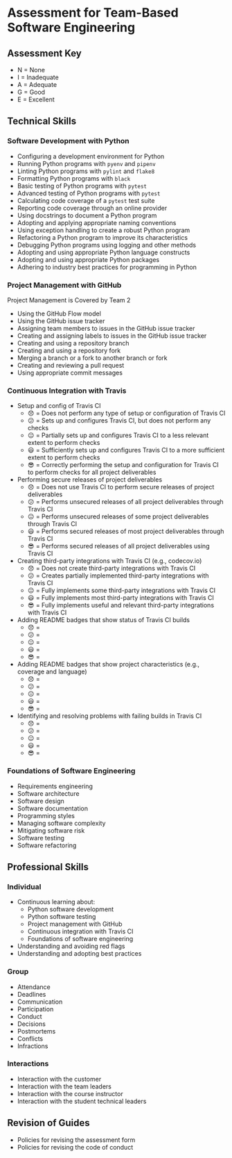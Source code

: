 # Assessment for Team-Based Software Engineering

## Assessment Key

* N = None
* I = Inadequate
* A = Adequate
* G = Good
* E = Excellent

## Technical Skills

### Software Development with Python

* Configuring a development environment for Python
* Running Python programs with `pyenv` and `pipenv`
* Linting Python programs with `pylint` and `flake8`
* Formatting Python programs with `black`
* Basic testing of Python programs with `pytest`
* Advanced testing of Python programs with `pytest`
* Calculating code coverage of a `pytest` test suite
* Reporting code coverage through an online provider
* Using docstrings to document a Python program
* Adopting and applying appropriate naming conventions
* Using exception handling to create a robust Python program
* Refactoring a Python program to improve its characteristics
* Debugging Python programs using logging and other methods
* Adopting and using appropriate Python language constructs
* Adopting and using appropriate Python packages
* Adhering to industry best practices for programming in Python

### Project Management with GitHub

Project Management is Covered by Team 2

* Using the GitHub Flow model
* Using the GitHub issue tracker
* Assigning team members to issues in the GitHub issue tracker
* Creating and assigning labels to issues in the GitHub issue tracker
* Creating and using a repository branch
* Creating and using a repository fork
* Merging a branch or a fork to another branch or fork
* Creating and reviewing a pull request
* Using appropriate commit messages

### Continuous Integration with Travis

* Setup and config of Travis CI
  * :disappointed: = Does not perform any type of setup or configuration of Travis CI
  * :confused: = Sets up and configures Travis CI, but does not perform any checks
  * :neutral_face: = Partially sets up and configures Travis CI to a less relevant extent to perform checks
  * :smiley: = Sufficiently sets up and configures Travis CI to a more sufficient extent to perform checks
  * :sunglasses: = Correctly performing the setup and configuration for Travis CI to perform checks for all project deliverables
* Performing secure releases of project deliverables
  * :disappointed: = Does not use Travis CI to perform secure releases of project deliverables
  * :confused: = Performs unsecured releases of all project deliverables through Travis CI
  * :neutral_face: = Performs unsecured releases of some project deliverables through Travis CI
  * :smiley: = Performs secured releases of most project deliverables through Travis CI
  * :sunglasses: = Performs secured releases of all project deliverables using Travis CI
* Creating third-party integrations with Travis CI (e.g., codecov.io)
  * :disappointed: = Does not create third-party integrations with Travis CI
  * :confused: = Creates partially implemented third-party integrations with Travis CI
  * :neutral_face: = Fully implements some third-party integrations with Travis CI
  * :smiley: = Fully implements most third-party integrations with Travis CI
  * :sunglasses: = Fully implements useful and relevant third-party integrations with Travis CI
* Adding README badges that show status of Travis CI builds
  * :disappointed: =
  * :confused: =
  * :neutral_face: =
  * :smiley: =
  * :sunglasses: =
* Adding README badges that show project characteristics (e.g., coverage and
  language)
  * :disappointed: =
  * :confused: =
  * :neutral_face: =
  * :smiley: =
  * :sunglasses: =
* Identifying and resolving problems with failing builds in Travis CI
  * :disappointed: =
  * :confused: =
  * :neutral_face: =
  * :smiley: =
  * :sunglasses: =

### Foundations of Software Engineering

* Requirements engineering
* Software architecture
* Software design
* Software documentation
* Programming styles
* Managing software complexity
* Mitigating software risk
* Software testing
* Software refactoring

## Professional Skills

### Individual

* Continuous learning about:
  * Python software development
  * Python software testing
  * Project management with GitHub
  * Continuous integration with Travis CI
  * Foundations of software engineering
* Understanding and avoiding red flags
* Understanding and adopting best practices

### Group

* Attendance
* Deadlines
* Communication
* Participation
* Conduct
* Decisions
* Postmortems
* Conflicts
* Infractions

### Interactions

* Interaction with the customer
* Interaction with the team leaders
* Interaction with the course instructor
* Interaction with the student technical leaders

## Revision of Guides

* Policies for revising the assessment form
* Policies for revising the code of conduct
